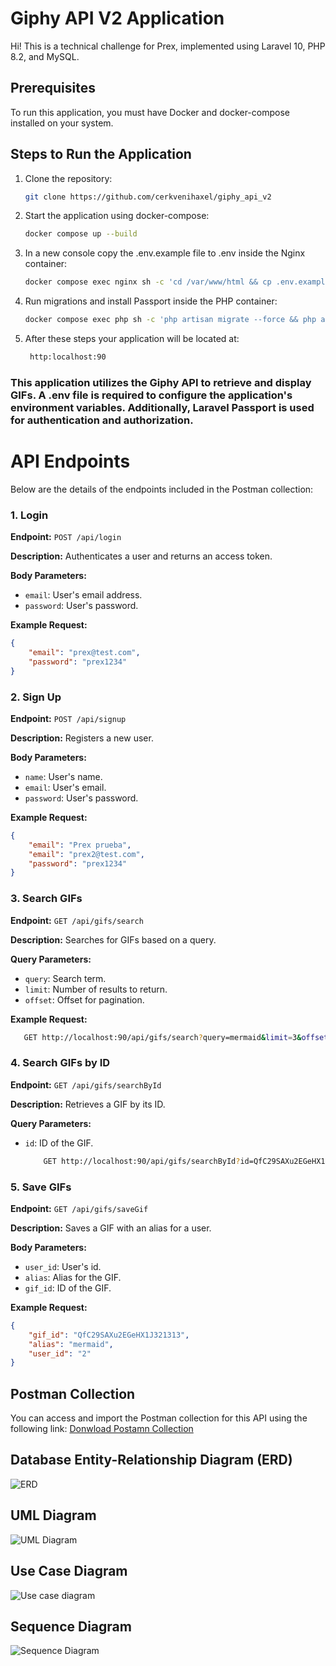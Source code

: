# Giphy API V2 Application

Hi! This is a technical challenge for Prex, implemented using Laravel 10, PHP 8.2, and MySQL.

## Prerequisites

To run this application, you must have Docker and docker-compose installed on your system.

## Steps to Run the Application

1. Clone the repository:

   ```bash
   git clone https://github.com/cerkvenihaxel/giphy_api_v2

2. Start the application using docker-compose:

    ```bash
    docker compose up --build

3. In a new console copy the .env.example file to .env inside the Nginx container:

    ```bash
    docker compose exec nginx sh -c 'cd /var/www/html && cp .env.example .env'

4. Run migrations and install Passport inside the PHP container:

    ```bash
    docker compose exec php sh -c 'php artisan migrate --force && php artisan passport:install'

5. After these steps your application will be located at:

   ```bash
    http:localhost:90

### This application utilizes the Giphy API to retrieve and display GIFs. A .env file is required to configure the application's environment variables. Additionally, Laravel Passport is used for authentication and authorization.

# API Endpoints

Below are the details of the endpoints included in the Postman collection:

### 1. Login

**Endpoint:** `POST /api/login`

**Description:** Authenticates a user and returns an access token.

**Body Parameters:**
- `email`: User's email address.
- `password`: User's password.

**Example Request:**
```json
{
    "email": "prex@test.com",
    "password": "prex1234"
}
```

### 2. Sign Up

**Endpoint:** `POST /api/signup`

**Description:** Registers a new user.

**Body Parameters:**
- `name`: User's name.
- `email`: User's email.
- `password`: User's password.

**Example Request:**
```json
{
    "email": "Prex prueba",
    "email": "prex2@test.com",
    "password": "prex1234"
}
```

### 3. Search GIFs

**Endpoint:** `GET /api/gifs/search`

**Description:** Searches for GIFs based on a query.

**Query Parameters:**
- `query`: Search term.
- `limit`: Number of results to return.
- `offset`: Offset for pagination.

**Example Request:**

   ```bash
      GET http://localhost:90/api/gifs/search?query=mermaid&limit=3&offset=0
   ```

### 4. Search GIFs by ID

**Endpoint:** `GET /api/gifs/searchById`

**Description:** Retrieves a GIF by its ID.

**Query Parameters:**
- `id`: ID of the GIF.

  ```bash
      GET http://localhost:90/api/gifs/searchById?id=QfC29SAXu2EGeHX1JM
  ```

### 5. Save GIFs

**Endpoint:** `GET /api/gifs/saveGif`

**Description:** Saves a GIF with an alias for a user.

**Body Parameters:**
- `user_id`: User's id.
- `alias`: Alias for the GIF.
- `gif_id`: ID of the GIF.

**Example Request:**
```json
{
    "gif_id": "QfC29SAXu2EGeHX1J321313",
    "alias": "mermaid",
    "user_id": "2"
}
```

## Postman Collection

You can access and import the Postman collection for this API using the following link:
[Donwload Postamn Collection](https://drive.google.com/drive/folders/1ZxWetVlPx1PDV_zgyHHlEIIMZqiA7TYD?usp=sharing)

## Database Entity-Relationship Diagram (ERD)

![ERD](https://i.ibb.co/MSgMSYN/DER.png)

## UML Diagram

![UML Diagram](https://i.ibb.co/dG68g1B/DIAGRAMA-UML-API-GIPHY.png)


## Use Case Diagram

![Use case diagram](https://i.ibb.co/7VV9GVq/Diagrama-casos-de-uso.png)

## Sequence Diagram

![Sequence Diagram](https://i.ibb.co/JvLM4sf/diagrama-secuencia-uml.png)

